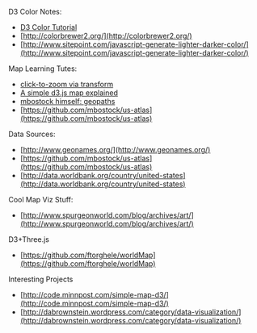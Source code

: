 D3 Color Notes:

* [D3 Color Tutorial](http://www.schneidy.com/Tutorials/ColorTutorial.html)
* [http://colorbrewer2.org/](http://colorbrewer2.org/)
* [http://www.sitepoint.com/javascript-generate-lighter-darker-color/](http://www.sitepoint.com/javascript-generate-lighter-darker-color/)

Map Learning Tutes:

* [click-to-zoom via transform](http://bl.ocks.org/mbostock/2206590)
* [A simple d3.js map explained](http://www.d3noob.org/2013/03/a-simple-d3js-map-explained.html)
* [mbostock himself: geopaths](https://github.com/mbostock/d3/wiki/Geo-Paths)
* [https://github.com/mbostock/us-atlas](https://github.com/mbostock/us-atlas)


Data Sources:

* [http://www.geonames.org/](http://www.geonames.org/)
* [https://github.com/mbostock/us-atlas](https://github.com/mbostock/us-atlas)
* [http://data.worldbank.org/country/united-states](http://data.worldbank.org/country/united-states)

Cool Map Viz Stuff:

* [http://www.spurgeonworld.com/blog/archives/art/](http://www.spurgeonworld.com/blog/archives/art/)

D3+Three.js

* [https://github.com/ftorghele/worldMap](https://github.com/ftorghele/worldMap)

Interesting Projects

* [http://code.minnpost.com/simple-map-d3/](http://code.minnpost.com/simple-map-d3/)
* [http://dabrownstein.wordpress.com/category/data-visualization/](http://dabrownstein.wordpress.com/category/data-visualization/)
